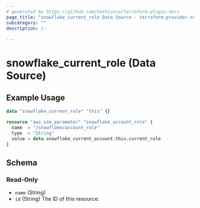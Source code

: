 ```yaml
---
# generated by https://github.com/hashicorp/terraform-plugin-docs
page_title: "snowflake_current_role Data Source - terraform-provider-snowflake"
subcategory: ""
description: |-
  
---
```


# snowflake_current_role (Data Source)


## Example Usage

```terraform
data "snowflake_current_role" "this" {}

resource "aws_ssm_parameter" "snowflake_account_role" {
  name  = "/snowflake/account_role"
  type  = "String"
  value = data.snowflake_current_account.this.current_role
}
```


<!-- schema generated by tfplugindocs -->
## Schema

### Read-Only

- `name` (String)
- `id` (String) The ID of this resource.


